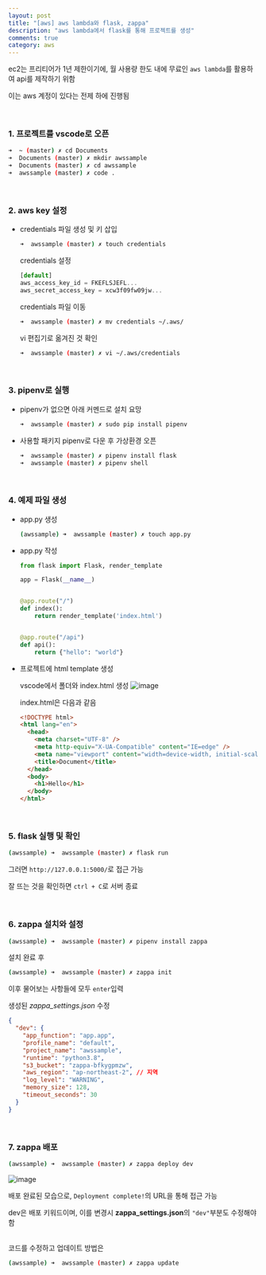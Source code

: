 ```yaml
---
layout: post
title: "[aws] aws lambda와 flask, zappa"
description: "aws lambda에서 flask를 통해 프로젝트를 생성"
comments: true
category: aws
---
```


ec2는 프리티어가 1년 제한이기에, 월 사용량 한도 내에 무료인 `aws lambda`를 활용하여 api를 제작하기 위함

이는 aws 계정이 있다는 전제 하에 진행됨

<br/>

### 1. 프로젝트를 vscode로 오픈

```bash
➜  ~ (master) ✗ cd Documents
➜  Documents (master) ✗ mkdir awssample
➜  Documents (master) ✗ cd awssample
➜  awssample (master) ✗ code .
```

<br/>

### 2. aws key 설정

- credentials 파일 생성 및 키 삽입

  ```bash
  ➜  awssample (master) ✗ touch credentials
  ```

  credentials 설정

  ```jsx
  [default]
  aws_access_key_id = FKEFLSJEFL...
  aws_secret_access_key = xcw3f09fw09jw...
  ```

  credentials 파일 이동

  ```bash
  ➜  awssample (master) ✗ mv credentials ~/.aws/
  ```

  vi 편집기로 옮겨진 것 확인

  ```bash
  ➜  awssample (master) ✗ vi ~/.aws/credentials
  ```

<br/>

### 3. pipenv로 실행

- pipenv가 없으면 아래 커멘드로 설치 요망

  ```bash
  ➜  awssample (master) ✗ sudo pip install pipenv
  ```

- 사용할 패키지 pipenv로 다운 후 가상환경 오픈

  ```bash
  ➜  awssample (master) ✗ pipenv install flask
  ➜  awssample (master) ✗ pipenv shell
  ```

<br/>

### 4. 예제 파일 생성

- app.py 생성

  ```bash
  (awssample) ➜  awssample (master) ✗ touch app.py
  ```

- app.py 작성

  ```python
  from flask import Flask, render_template

  app = Flask(__name__)


  @app.route("/")
  def index():
      return render_template('index.html')


  @app.route("/api")
  def api():
      return {"hello": "world"}
  ```

- 프로젝트에 html template 생성

  vscode에서 폴더와 index.html 생성
  ![image](https://user-images.githubusercontent.com/49581472/107871220-fd85ca00-6ee2-11eb-873b-c8eacb6bb2af.png)

  index.html은 다음과 같음

  ```html
  <!DOCTYPE html>
  <html lang="en">
    <head>
      <meta charset="UTF-8" />
      <meta http-equiv="X-UA-Compatible" content="IE=edge" />
      <meta name="viewport" content="width=device-width, initial-scale=1.0" />
      <title>Document</title>
    </head>
    <body>
      <h1>Hello</h1>
    </body>
  </html>
  ```

<br/>

### 5. flask 실행 및 확인

```bash
(awssample) ➜  awssample (master) ✗ flask run
```

그러면 `http://127.0.0.1:5000/`로 접근 가능

잘 뜨는 것을 확인하면 `ctrl + C`로 서버 종료

<br/>

### 6. zappa 설치와 설정

```bash
(awssample) ➜  awssample (master) ✗ pipenv install zappa
```

설치 완료 후

```bash
(awssample) ➜  awssample (master) ✗ zappa init
```

이후 물어보는 사항들에 모두 `enter`입력

생성된 _*zappa_settings.json*_ 수정

```json
{
  "dev": {
    "app_function": "app.app",
    "profile_name": "default",
    "project_name": "awssample",
    "runtime": "python3.8",
    "s3_bucket": "zappa-bfkygpmzw",
    "aws_region": "ap-northeast-2", // 지역
    "log_level": "WARNING",
    "memory_size": 128,
    "timeout_seconds": 30
  }
}
```

<br/>

### 7. zappa 배포

```bash
(awssample) ➜  awssample (master) ✗ zappa deploy dev
```

![image](https://user-images.githubusercontent.com/49581472/107871383-543fd380-6ee4-11eb-982e-78b036061b21.png)

배포 완료된 모습으로, `Deployment complete!`의 URL을 통해 접근 가능

dev은 배포 키워드이며, 이를 변경시 **zappa_settings.json**의 `"dev"`부분도 수정해야 함

   <br/>
   코드를 수정하고 업데이트 방법은

```bash
(awssample) ➜  awssample (master) ✗ zappa update
```
